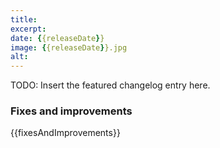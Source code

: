 ```yaml
---
title: 
excerpt: 
date: {{releaseDate}}
image: {{releaseDate}}.jpg
alt: 
---
```


<script>
  import Contributors from "$lib/components/changelog/contributors.svelte";
</script>

TODO: Insert the featured changelog entry here.

<p><Contributors usernames="" /></p>

### Fixes and improvements

{{fixesAndImprovements}}

